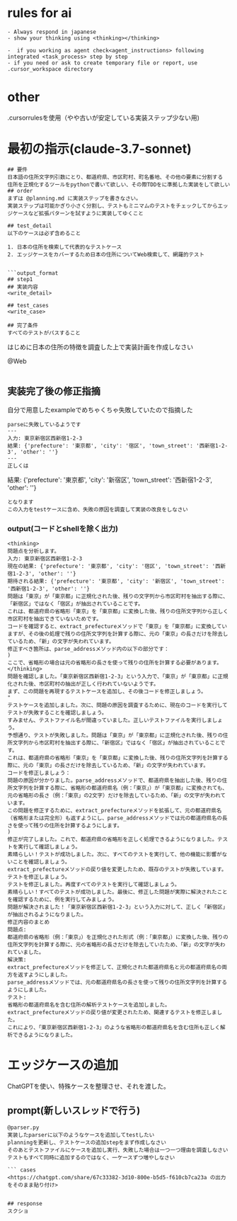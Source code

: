 # rules for ai
```
- Always respond in japanese
- show your thinking using <thinking></thinking>

-  if you working as agent check<agent_instructions> following integrated <task_process> step by step
- if you need or ask to create temporary file or report, use .cursor_workspace directory
```
# other
.cursorrulesを使用（やや古いが安定している実装ステップ少ない用)

# 最初の指示(claude-3.7-sonnet)
```
## 要件
日本語の住所文字列引数にとり、都道府県、市区町村、町名番地、その他の要素に分割する
住所を正規化するツールをpythonで書いて欲しい、その際TDDをに準拠した実装をして欲しい
## order
まずは @planning.md に実装ステップを書きなさい。
実装ステップは可能かぎり小さく分割し、テストもミニマムのテストをチェックしてからエッジケースなど拡張パターンを試すように実装してゆくこと

## test_detail
以下のケースは必ず含めること

1. 日本の住所を検索して代表的なテストケース
2. エッジケースをカバーするため日本の住所についてWeb検索して、網羅的テスト


```output_format
## step1
## 実装内容
<write_detail>

## test_cases
<write_case>

## 完了条件
すべてのテストがパスすること
```

はじめに日本の住所の特徴を調査した上で実装計画を作成しなさい




@Web 
```
```



## 実装完了後の修正指摘
自分で用意したexampleでめちゃくちゃ失敗していたので指摘した
```
parseに失敗しているようです
---
入力: 東京新宿区西新宿1-2-3
結果: {'prefecture': '東京都', 'city': '宿区', 'town_street': '西新宿1-2-3', 'other': ''}
---
正しくは
```
結果: {'prefecture': '東京都', 'city': '新宿区', 'town_street': '西新宿1-2-3', 'other': ''}
```
となります
この入力をtestケースに含め、失敗の原因を調査して実装の改良をしなさい
```
### output(コードとshellを除く出力)
```
<thinking>
問題点を分析します。
入力: 東京新宿区西新宿1-2-3
現在の結果: {'prefecture': '東京都', 'city': '宿区', 'town_street': '西新宿1-2-3', 'other': ''}
期待される結果: {'prefecture': '東京都', 'city': '新宿区', 'town_street': '西新宿1-2-3', 'other': ''}
問題は「東京」が「東京都」に正規化された後、残りの文字列から市区町村を抽出する際に、「新宿区」ではなく「宿区」が抽出されていることです。
これは、都道府県の省略形「東京」を「東京都」に変換した後、残りの住所文字列から正しく市区町村を抽出できていないためです。
コードを確認すると、extract_prefectureメソッドで「東京」を「東京都」に変換していますが、その後の処理で残りの住所文字列を計算する際に、元の「東京」の長さだけを除去しているため、「新」の文字が失われています。
修正すべき箇所は、parse_addressメソッド内の以下の部分です：
)
ここで、省略形の場合は元の省略形の長さを使って残りの住所を計算する必要があります。
</thinking>
問題を確認しました。「東京新宿区西新宿1-2-3」という入力で、「東京」が「東京都」に正規化された後、市区町村の抽出が正しく行われていないようです。
まず、この問題を再現するテストケースを追加し、その後コードを修正しましょう。
"
テストケースを追加しました。次に、問題の原因を調査するために、現在のコードを実行してテストが失敗することを確認しましょう。
すみません、テストファイル名が間違っていました。正しいテストファイルを実行しましょう。
予想通り、テストが失敗しました。問題は「東京」が「東京都」に正規化された後、残りの住所文字列から市区町村を抽出する際に、「新宿区」ではなく「宿区」が抽出されていることです。
これは、都道府県の省略形「東京」を「東京都」に変換した後、残りの住所文字列を計算する際に、元の「東京」の長さだけを除去しているため、「新」の文字が失われています。
コードを修正しましょう：
問題の原因が分かりました。parse_addressメソッドで、都道府県を抽出した後、残りの住所文字列を計算する際に、省略形の都道府県名（例：「東京」）が「東京都」に変換されても、元の省略形の長さ（例：「東京」の2文字）だけを除去しているため、「新」の文字が失われています。
この問題を修正するために、extract_prefectureメソッドを拡張して、元の都道府県名（省略形または完全形）も返すようにし、parse_addressメソッドでは元の都道府県名の長さを使って残りの住所を計算するようにします。
)
修正が完了しました。これで、都道府県の省略形を正しく処理できるようになりました。テストを実行して確認しましょう。
素晴らしい！テストが成功しました。次に、すべてのテストを実行して、他の機能に影響がないことを確認しましょう。
extract_prefectureメソッドの戻り値を変更したため、既存のテストが失敗しています。テストを修正しましょう。
テストを修正しました。再度すべてのテストを実行して確認しましょう。
素晴らしい！すべてのテストが成功しました。最後に、修正した問題が実際に解決されたことを確認するために、例を実行してみましょう。
問題が解決されました！「東京新宿区西新宿1-2-3」という入力に対して、正しく「新宿区」が抽出されるようになりました。
修正内容のまとめ
問題点:
都道府県の省略形（例：「東京」）を正規化された形式（例：「東京都」）に変換した後、残りの住所文字列を計算する際に、元の省略形の長さだけを除去していたため、「新」の文字が失われていました。
解決策:
extract_prefectureメソッドを修正して、正規化された都道府県名と元の都道府県名の両方を返すようにしました。
parse_addressメソッドでは、元の都道府県名の長さを使って残りの住所文字列を計算するようにしました。
テスト:
省略形の都道府県名を含む住所の解析テストケースを追加しました。
extract_prefectureメソッドの戻り値が変更されたため、関連するテストを修正しました。
これにより、「東京新宿区西新宿1-2-3」のような省略形の都道府県名を含む住所も正しく解析できるようになりました。
```


# エッジケースの追加
ChatGPTを使い、特殊ケースを整理させ、それを渡した。


## prompt(新しいスレッドで行う)
```
@parser.py 
実装したparserに以下のようなケースを追加してtestしたい
planningを更新し、テストケースの追加stepをまず作成しなさい
そのあとテストファイルにケースを追加し実行、失敗した場合は一つ一つ理由を調査しなさい
テストもすべて同時に追加するのではなく、一ケースずつ増やしなさい

``` cases
<https://chatgpt.com/share/67c33382-3d10-800e-b5d5-f610cb7ca23a の出力をそのまま貼り付け>
```
```

## response
スクショ

